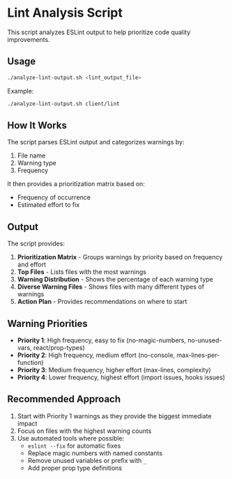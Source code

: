 # Lint Analysis Script

This script analyzes ESLint output to help prioritize code quality improvements.

## Usage

```bash
./analyze-lint-output.sh <lint_output_file>
```

Example:
```bash
./analyze-lint-output.sh client/lint
```

## How It Works

The script parses ESLint output and categorizes warnings by:
1. File name
2. Warning type
3. Frequency

It then provides a prioritization matrix based on:
- Frequency of occurrence
- Estimated effort to fix

## Output

The script provides:

1. **Prioritization Matrix** - Groups warnings by priority based on frequency and effort
2. **Top Files** - Lists files with the most warnings
3. **Warning Distribution** - Shows the percentage of each warning type
4. **Diverse Warning Files** - Shows files with many different types of warnings
5. **Action Plan** - Provides recommendations on where to start

## Warning Priorities

- **Priority 1**: High frequency, easy to fix (no-magic-numbers, no-unused-vars, react/prop-types)
- **Priority 2**: High frequency, medium effort (no-console, max-lines-per-function)
- **Priority 3**: Medium frequency, higher effort (max-lines, complexity)
- **Priority 4**: Lower frequency, highest effort (import issues, hooks issues)

## Recommended Approach

1. Start with Priority 1 warnings as they provide the biggest immediate impact
2. Focus on files with the highest warning counts
3. Use automated tools where possible:
   - `eslint --fix` for automatic fixes
   - Replace magic numbers with named constants
   - Remove unused variables or prefix with `_`
   - Add proper prop type definitions